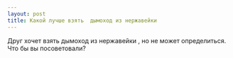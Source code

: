 ```yaml
---
layout: post 
title: Какой лучше взять  дымоход из нержавейки 
--- 
```

Друг хочет взять  дымоход из нержавейки , но не может определиться. Что бы вы посоветовали?